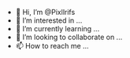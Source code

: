 - 👋 Hi, I’m @Pixllrifs
- 👀 I’m interested in ...
- 🌱 I’m currently learning ...
- 💞️ I’m looking to collaborate on ...
- 📫 How to reach me ...

<!---
Pixllrifs/Pixllrifs is a ✨ special ✨ repository because its `README.md` (this file) appears on your GitHub profile.
You can click the Preview link to take a look at your changes.
--->
